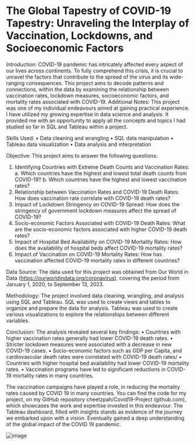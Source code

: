 # The Global Tapestry of COVID-19 Tapestry: Unraveling the Interplay of Vaccination, Lockdowns, and Socioeconomic Factors


Introduction: 
COVID-19 pandemic has intricately affected every aspect of our lives across continents. To fully comprehend this crisis, it is crucial to unravel the factors that contribute to the spread of the virus and its wide-ranging consequences. This project aims to decode patterns and connections, within the data by examining the relationship between vaccination rates, lockdown measures, socioeconomic factors, and mortality rates associated with COVID-19.
Additional Notes: This project was one of my individual endeavours aimed at gaining practical experience. I have utilized my growing expertise in data science and analysis. It provided me with an opportunity to apply all the concepts and topics I had studied so far in SQL and Tableau within a project.



Skills Used: 
•	Data cleaning and wrangling
•	SQL data manipulation 
•	Tableau data visualization
•	Data analysis and interpretation


Objective:
This project aims to answer the following questions:
1.	Identifying Countries with Extreme Death Counts and Vaccination Rates:
 a. Which countries have the highest and lowest total death counts from COVID-19?
 b. Which countries have the highest and lowest vaccination rates?
2.	Relationship between Vaccination Rates and COVID-19 Death Rates: How does vaccination rate correlate with COVID-19 death rates?
3.	Impact of Lockdown Stringency on COVID-19 Spread: How does the stringency of government lockdown measures affect the spread of COVID-19?
4.	Socio-economic Factors Associated with COVID-19 Death Rates: What are the socio-economic factors associated with higher COVID-19 death rates?
5.	Impact of Hospital Bed Availability on COVID-19 Mortality Rates: How does the availability of hospital beds affect COVID-19 mortality rates?
6.	Impact of Vaccination on COVID-19 Mortality Rates: How has vaccination affected COVID-19 mortality rates in different countries?



Data Source:
The data used for this project was obtained from Our World in Data (https://ourworldindata.org/coronavirus), covering the period from January 1, 2020, to September 13, 2023.


Methodology:
The project involved data cleaning, wrangling, and analysis using SQL and Tableau. SQL was used to create views and tables to organize and prepare the data for analysis. Tableau was used to create various visualizations to explore the relationships between different variables.



Conclusion:
The analysis revealed several key findings:
•	Countries with higher vaccination rates generally had lower COVID-19 death rates.
•	Stricter lockdown measures were associated with a decrease in new COVID-19 cases.
•	Socio-economic factors such as GDP per Capita, and cardiovascular death rates were correlated with COVID-19 death rates/
•	Countries with higher hospital bed availability had lower COVID-19 mortality rates.
•	Vaccination programs have led to significant reductions in COVID-19 mortality rates in many countries.


The vaccination campaigns have played a role, in reducing the mortality rates caused by COVID 19 in many countries. You can find the code for my project, on my GitHub repository cheetzpah/Covid19-Project (github.com), which showcases the work and expertise invested in this endeavour. The Tableau dashboard, filled with insights stands as evidence of the journey we embarked upon with a vision. Eventually gained a deep understanding of the global impact of the COVID 19 pandemic.




![image](https://github.com/cheetzpah/Covid19-Project/assets/138819880/71e60c75-05d8-434b-b209-6293236e419d)


